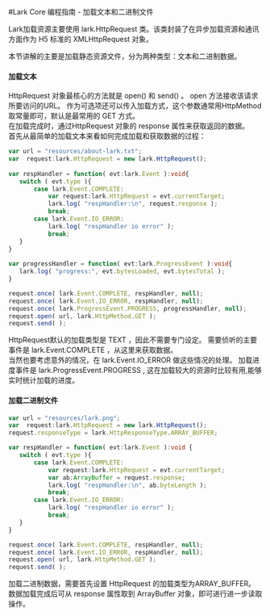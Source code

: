 #Lark Core 编程指南 - 加载文本和二进制文件

Lark加载资源主要使用 lark.HttpRequest 类。该类封装了在异步加载资源和通讯方面作为 H5 标准的 XMLHttpRequest 对象。

本节讲解的主要是加载静态资源文件，分为两种类型：文本和二进制数据。

#### 加载文本   

HttpRequest 对象最核心的方法就是 open() 和 send() 。  open 方法接收该请求所要访问的URL。 作为可选项还可以传入加载方式，这个参数通常用HttpMethod取常量即可，默认是最常用的 GET 方式。       
在加载完成时，通过HttpRequest 对象的 response 属性来获取返回的数据。    
首先从最简单的加载文本来看如何完成加载和获取数据的过程：   
``` TypeScript
var url = "resources/about-lark.txt"; 
var  request:lark.HttpRequest = new lark.HttpRequest();
        
var respHandler = function( evt:lark.Event ):void{
   switch ( evt.type ){
       case lark.Event.COMPLETE:
           var request:lark.HttpRequest = evt.currentTarget;
           lark.log( "respHandler:\n", request.response );
           break;
       case lark.Event.IO_ERROR:
           lark.log( "respHandler io error" );
           break;
   }
}
        
var progressHandler = function( evt:lark.ProgressEvent ):void{
   lark.log( "progress:", evt.bytesLoaded, evt.bytesTotal );
}

request.once( lark.Event.COMPLETE, respHandler, null);
request.once( lark.Event.IO_ERROR, respHandler, null);
request.once( lark.ProgressEvent.PROGRESS, progressHandler, null);
request.open( url, lark.HttpMethod.GET ); 
request.send( );
```
HttpRequest默认的加载类型是 TEXT ，因此不需要专门设定。
需要侦听的主要事件是 lark.Event.COMPLETE ，从这里来获取数据。   
当然也要考虑意外的情况，在 lark.Event.IO_ERROR 做这些情况的处理。
加载进度事件是 lark.ProgressEvent.PROGRESS , 这在加载较大的资源时比较有用,能够实时统计加载的进度。

#### 加载二进制文件

``` TypeScript
var url = "resources/lark.png";
var  request:lark.HttpRequest = new lark.HttpRequest();
request.responseType = lark.HttpResponseType.ARRAY_BUFFER;

var respHandler = function( evt:lark.Event ):void {
   switch ( evt.type ){
       case lark.Event.COMPLETE:
           var request:lark.HttpRequest = evt.currentTarget;
           var ab:ArrayBuffer = request.response;
           lark.log( "respHandler:\n", ab.byteLength );
           break;
       case lark.Event.IO_ERROR:
           lark.log( "respHandler io error" );
           break;
   }
}

request.once( lark.Event.COMPLETE, respHandler, null);
request.once( lark.Event.IO_ERROR, respHandler, null);
request.open( url, lark.HttpMethod.GET );
request.send( );
```
加载二进制数据，需要首先设置 HttpRequest 的加载类型为ARRAY_BUFFER。   
数据加载完成后可从 response 属性取到 ArrayBuffer 对象，即可进行进一步读取操作。   
